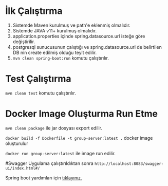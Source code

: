 # İlk Çalıştırma

1. Sistemde Maven kurulmuş ve path'e eklenmiş olmalıdır.
2. Sistemde JAVA v11+ kurulmuş olmalıdır.
3. application.properties içinde spring.datasource.url isteğe göre değiştirilir.
4. postgresql sunucusunun çalıştığı ve spring.datasource.url de belirtilen DB nin create edilmiş olduğu teyit edilir.
5. `mvn clean spring-boot:run` komutu çalıştırılır.

# Test Çalıştırma

`mvn clean test` komutu çalıştırılır.


# Docker Image Oluşturma Run Etme
`mvn clean package` ile jar dosyası export edilir.

`docker build -f Dockerfile -t group-server:latest .` docker image oluşturulur

`docker run group-server:latest` ile image run edilir.

#Swagger
Uygulama çalıştırıldıktan sonra `http://localhost:8083/swagger-ui/index.html#/`


Spring boot yardımları için [tıklayınız.](HELP.md)
